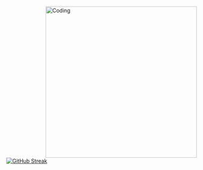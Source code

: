 ###

<!--
**DYDY2MONOI/dydy2monoi** is a ✨ _special_ ✨ repository because its `README.md` (this file) appears on your GitHub profile.

Here are some ideas to get you started:

[![GitHub Streak](https://github-readme-streak-stats.herokuapp.com/?user=DYDY2MONOI)](https://git.io/streak-stats)

- 🔭 I’m currently working on ...
- 🌱 I’m currently learning C/C++
- 👯 I’m looking to collaborate on ...
- 🤔 I’m looking for help with ...
- 💬 Ask me about ...
- 📫 How to reach me: dylan.ta@epitech.eu
- 😄 Pronouns: ...
- ⚡ Fun fact: I love cat
-->
<img align="right" alt="Coding" width="400" src="./3225202442.gif">

[![GitHub Streak](https://github-readme-streak-stats.herokuapp.com/?user=DYDY2MONOI)](https://git.io/streak-stats)

